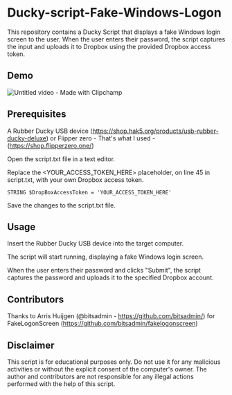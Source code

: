 # Ducky-script-Fake-Windows-Logon
This repository contains a Ducky Script that displays a fake Windows login screen to the user. When the user enters their password, the script captures the input and uploads it to Dropbox using the provided Dropbox access token.

## Demo
![Untitled video - Made with Clipchamp](https://user-images.githubusercontent.com/50125131/229378296-4ad8efad-9473-4a3d-b38f-b6e0664f0e87.gif)

## Prerequisites
A Rubber Ducky USB device (https://shop.hak5.org/products/usb-rubber-ducky-deluxe) or Flipper zero - That's what I used - (https://shop.flipperzero.one/)

Open the script.txt file in a text editor.

Replace the <YOUR_ACCESS_TOKEN_HERE> placeholder, on line 45 in script.txt, with your own Dropbox access token.

`STRING $DropBoxAccessToken = 'YOUR_ACCESS_TOKEN_HERE'`

Save the changes to the script.txt file.

## Usage

Insert the Rubber Ducky USB device into the target computer.

The script will start running, displaying a fake Windows login screen.

When the user enters their password and clicks "Submit", the script captures the password and uploads it to the specified Dropbox account.

## Contributors
Thanks to Arris Huijgen (@bitsadmin - https://github.com/bitsadmin/) for FakeLogonScreen (https://github.com/bitsadmin/fakelogonscreen)

## Disclaimer
This script is for educational purposes only. Do not use it for any malicious activities or without the explicit consent of the computer's owner. The author and contributors are not responsible for any illegal actions performed with the help of this script.
